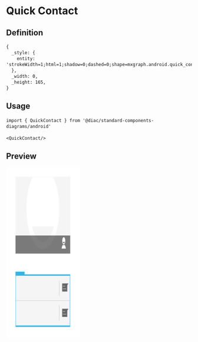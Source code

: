 # Quick Contact

## Definition

```
{
  _style: { 
    entity: 'strokeWidth=1;html=1;shadow=0;dashed=0;shape=mxgraph.android.quick_contact;sketch=0;',
  },
  _width: 0,
  _height: 165,
}
```

## Usage

```
import { QuickContact } from '@diac/standard-components-diagrams/android'

<QuickContact/>
```

## Preview

<img src="./quick-contact.png" width="200"/>
